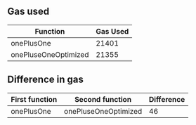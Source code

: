 ## Gas used

| Function             | Gas Used |
| -------------------- | -------- |
| onePlusOne           | 21401    |
| onePluseOneOptimized | 21355    |

## Difference in gas

| First function | Second function      | Difference |
| -------------- | -------------------- | ---------- |
| onePlusOne     | onePluseOneOptimized | 46         |
